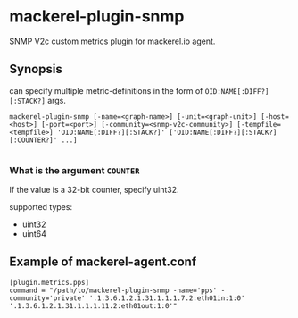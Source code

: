 mackerel-plugin-snmp
=====================

SNMP V2c custom metrics plugin for mackerel.io agent.

## Synopsis
can specify multiple metric-definitions in the form of `OID:NAME[:DIFF?][:STACK?]` args.

```shell
mackerel-plugin-snmp [-name=<graph-name>] [-unit=<graph-unit>] [-host=<host>] [-port=<port>] [-community=<snmp-v2c-community>] [-tempfile=<tempfile>] 'OID:NAME[:DIFF?][:STACK?]' ['OID:NAME[:DIFF?][:STACK?][:COUNTER?]' ...]
 
```

### What is the argument `COUNTER`

If the value is a 32-bit counter, specify uint32.

supported types:

- uint32
- uint64

## Example of mackerel-agent.conf

```
[plugin.metrics.pps]
command = "/path/to/mackerel-plugin-snmp -name='pps' -community='private' '.1.3.6.1.2.1.31.1.1.1.7.2:eth01in:1:0' '.1.3.6.1.2.1.31.1.1.1.11.2:eth01out:1:0'"
```
